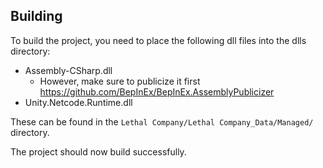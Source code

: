 ## Building

To build the project, you need to place the following dll files into the dlls directory:
- Assembly-CSharp.dll
    - However, make sure to publicize it first https://github.com/BepInEx/BepInEx.AssemblyPublicizer
- Unity.Netcode.Runtime.dll

These can be found in the `Lethal Company/Lethal Company_Data/Managed/` directory.

The project should now build successfully.